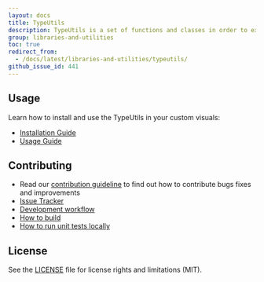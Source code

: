 ```yaml
---
layout: docs
title: TypeUtils
description: TypeUtils is a set of functions and classes in order to extend the basic types for Power BI custom visuals
group: libraries-and-utilities
toc: true
redirect_from:
  - /docs/latest/libraries-and-utilities/typeutils/
github_issue_id: 441
---
```


## Usage
Learn how to install and use the TypeUtils in your custom visuals:
* [Installation Guide](https://github.com/Microsoft/powerbi-visuals-utils-typeutils/blob/master/docs/usage/installation-guide.md)
* [Usage Guide](https://github.com/Microsoft/powerbi-visuals-utils-typeutils/blob/master/docs/usage/usage-guide.md)

## Contributing
* Read our [contribution guideline](https://github.com/Microsoft/powerbi-visuals-utils-typeutils/blob/master/CONTRIBUTING.md) to find out how to contribute bugs fixes and improvements
* [Issue Tracker](https://github.com/Microsoft/powerbi-visuals-utils-typeutils/issues)
* [Development workflow](https://github.com/Microsoft/powerbi-visuals-utils-typeutils/blob/master/docs/dev/development-workflow.md)
* [How to build](https://github.com/Microsoft/powerbi-visuals-utils-typeutils/blob/master/docs/dev/development-workflow.md#how-to-build)
* [How to run unit tests locally](https://github.com/Microsoft/powerbi-visuals-utils-typeutils/blob/master/docs/dev/development-workflow.md#how-to-run-unit-tests-locally)

## License
See the [LICENSE](https://github.com/Microsoft/powerbi-visuals-utils-typeutils/blob/master/LICENSE) file for license rights and limitations (MIT).